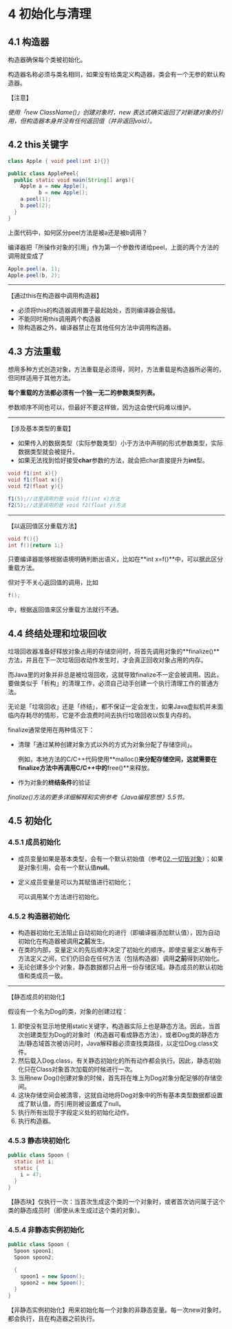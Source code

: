 # 4 初始化与清理

## 4.1 构造器

构造器确保每个类被初始化。

构造器名称必须与类名相同，如果没有给类定义构造器，类会有一个无参的默认构造器。

【注意】

*使用「new ClassName()」创建对象时，new 表达式确实返回了对新建对象的引用，但构造器本身并没有任何返回值（并非返回void）。*

## 4.2 this关键字

```java
class Apple { void peel(int i){}}

public class ApplePeel{
  public static void main(String[] args){
    Apple a = new Apple(),
      	  b = new Apple();
    a.peel(1);
    b.peel(2);
  }
}
```

上面代码中，如何区分peel方法是被a还是被b调用？

编译器把「所操作对象的引用」作为第一个参数传递给peel，上面的两个方法的调用就变成了

```java
Apple.peel(a, 1);
Apple.peel(b, 2);
```

---

【通过this在构造器中调用构造器】

- 必须将this的构造器调用置于最起始处，否则编译器会报错。
- 不能同时用this调用两个构造器
- 除构造器之外，编译器禁止在其他任何方法中调用构造器。

## 4.3 方法重载

想用多种方式创造对象，方法重载是必须得，同时，方法重载是构造器所必需的，但同样适用于其他方法。

**每个重载的方法都必须有一个独一无二的参数类型列表。**

参数顺序不同也可以，但最好不要这样做，因为这会使代码难以维护。

---

【涉及基本类型的重载】

- 如果传入的数据类型（实际参数类型）小于方法中声明的形式参数类型，实际数据类型就会被提升。
- 如果无法找到恰好接受**char**参数的方法，就会把char直接提升为**int**型。

```java
void f1(int x){}
void f1(float x){}
void f2(float y){}

f1(5);//这里调用的是 void f1(int x)方法
f2(5);//这里调用的是 void f2(float y)方法
```

---

【以返回值区分重载方法】

```java
void f(){}
int f(){return 1;}
```

只要编译器能够根据语境明确判断出语义，比如在**int x=f()**中，可以据此区分重载方法。

但对于不关心返回值的调用，比如

```java
f();
```

中，根据返回值来区分重载方法就行不通。

## 4.4 终结处理和垃圾回收

垃圾回收器准备好释放对象占用的存储空间时，将首先调用对象的**finalize()**方法，并且在下一次垃圾回收动作发生时，才会真正回收对象占用的内存。

而Java里的对象并非总是被垃圾回收，这就导致finalize不一定会被调用。因此，要做类似于「析构」的清理工作，必须自己动手创建一个执行清理工作的普通方法。

无论是「垃圾回收」还是「终结」，都不保证一定会发生，如果Java虚拟机并未面临内存耗尽的情形，它是不会浪费时间去执行垃圾回收以恢复内存的。

finalize通常使用在两种情况下：

- 清理「通过某种创建对象方式以外的方式为对象分配了存储空间」。

  例如，本地方法的C/C++代码使用**malloc()**来分配存储空间，这就需要在finalize方法中再调用C/C++中的**free()**来释放。

- 作为对象的**终结条件**的验证




*finalize()方法的更多详细解释和实例参考《Java编程思想》5.5节。*



## 4.5 初始化

### 4.5.1 成员初始化

- 成员变量如果是基本类型，会有一个默认初始值（参考[02.一切皆对象](https://github.com/youngmeng/Java-Notes/blob/develop/02.%E4%B8%80%E5%88%87%E7%9A%86%E5%AF%B9%E8%B1%A1.md)）；如果是对象引用，会有一个默认值**null**。

- 定义成员变量是可以为其赋值进行初始化；

  可以调用某个方法进行初始化。

### 4.5.2 构造器初始化

- 构造器初始化无法阻止自动初始化的进行（即编译器添加默认值），因为自动初始化在构造器被调用**之前**发生。
- 在类的内部，变量定义的先后顺序决定了初始化的顺序。即使变量定义散布于方法定义之间，它们仍旧会在任何方法（包括构造器）调用**之前**得到初始化。
- 无论创建多少个对象，静态数据都只占用一份存储区域。静态成员的默认初始值和类成员一致。

---

【静态成员的初始化】

假设有一个名为Dog的类，对象的创建过程：

1. 即使没有显示地使用static关键字，构造器实际上也是静态方法。因此，当首次创建类型为Dog的对象时（构造器可看成静态方法），或者Dog类的静态方法/静态域首次被访问时，Java解释器必须查找类路径，以定位Dog.class文件。
2. 然后载入Dog.class，有关静态初始化的所有动作都会执行。因此，静态初始化只在Class对象首次加载的时候进行一次。
3. 当用new Dog()创建对象的时候，首先将在堆上为Dog对象分配足够的存储空间。
4. 这块存储空间会被清零，这就自动地将Dog对象中的所有基本类型数据都设置成了默认值，而引用则被设置成了null。
5. 执行所有出现于字段定义处的初始化动作。
6. 执行构造器。


### 4.5.3 静态块初始化

```java
public class Spoon {
  static int i;
  static {
    i = 47;
  }
}
```

【静态块】仅执行一次：当首次生成这个类的一个对象时，或者首次访问属于这个类的静态成员时（即使从未生成过这个类的对象）。

### 4.5.4 非静态实例初始化

```java
public class Spoon {
  Spoon spoon1;
  Spoon spoon2;
  
  {
    spoon1 = new Spoon();
    spoon2 = new Spoon();
  }
}
```

【非静态实例初始化】用来初始化每一个对象的非静态变量。每一次new对象时，都会执行，且在构造器之前执行。

